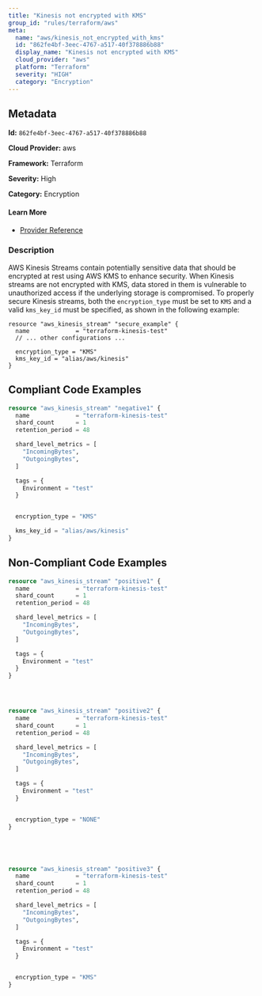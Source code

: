 ```yaml
---
title: "Kinesis not encrypted with KMS"
group_id: "rules/terraform/aws"
meta:
  name: "aws/kinesis_not_encrypted_with_kms"
  id: "862fe4bf-3eec-4767-a517-40f378886b88"
  display_name: "Kinesis not encrypted with KMS"
  cloud_provider: "aws"
  platform: "Terraform"
  severity: "HIGH"
  category: "Encryption"
---
```

## Metadata

**Id:** `862fe4bf-3eec-4767-a517-40f378886b88`

**Cloud Provider:** aws

**Framework:** Terraform

**Severity:** High

**Category:** Encryption

#### Learn More

 - [Provider Reference](https://registry.terraform.io/providers/hashicorp/aws/latest/docs/resources/kinesis_stream)

### Description

 AWS Kinesis Streams contain potentially sensitive data that should be encrypted at rest using AWS KMS to enhance security. When Kinesis streams are not encrypted with KMS, data stored in them is vulnerable to unauthorized access if the underlying storage is compromised. To properly secure Kinesis streams, both the `encryption_type` must be set to `KMS` and a valid `kms_key_id` must be specified, as shown in the following example:

```
resource "aws_kinesis_stream" "secure_example" {
  name             = "terraform-kinesis-test"
  // ... other configurations ...
  
  encryption_type = "KMS"
  kms_key_id = "alias/aws/kinesis"
}
```


## Compliant Code Examples
```terraform
resource "aws_kinesis_stream" "negative1" {
  name             = "terraform-kinesis-test"
  shard_count      = 1
  retention_period = 48

  shard_level_metrics = [
    "IncomingBytes",
    "OutgoingBytes",
  ]

  tags = {
    Environment = "test"
  }


  encryption_type = "KMS"

  kms_key_id = "alias/aws/kinesis"
}


```
## Non-Compliant Code Examples
```terraform
resource "aws_kinesis_stream" "positive1" {
  name             = "terraform-kinesis-test"
  shard_count      = 1
  retention_period = 48

  shard_level_metrics = [
    "IncomingBytes",
    "OutgoingBytes",
  ]

  tags = {
    Environment = "test"
  }
}




resource "aws_kinesis_stream" "positive2" {
  name             = "terraform-kinesis-test"
  shard_count      = 1
  retention_period = 48

  shard_level_metrics = [
    "IncomingBytes",
    "OutgoingBytes",
  ]

  tags = {
    Environment = "test"
  }


  encryption_type = "NONE"
}





resource "aws_kinesis_stream" "positive3" {
  name             = "terraform-kinesis-test"
  shard_count      = 1
  retention_period = 48

  shard_level_metrics = [
    "IncomingBytes",
    "OutgoingBytes",
  ]

  tags = {
    Environment = "test"
  }


  encryption_type = "KMS"
}



```